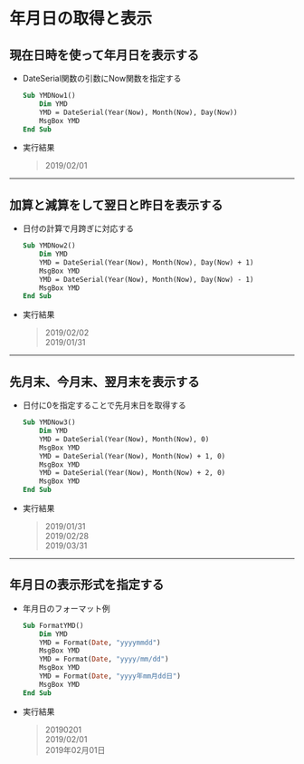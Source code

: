 # 年月日の取得と表示

## 現在日時を使って年月日を表示する

* DateSerial関数の引数にNow関数を指定する

  ```vb
  Sub YMDNow1()
      Dim YMD
      YMD = DateSerial(Year(Now), Month(Now), Day(Now))
      MsgBox YMD
  End Sub
  ```

* 実行結果

  > 2019/02/01

***

## 加算と減算をして翌日と昨日を表示する

* 日付の計算で月跨ぎに対応する

  ```vb
  Sub YMDNow2()
      Dim YMD
      YMD = DateSerial(Year(Now), Month(Now), Day(Now) + 1)
      MsgBox YMD
      YMD = DateSerial(Year(Now), Month(Now), Day(Now) - 1)
      MsgBox YMD
  End Sub
  ```

* 実行結果

  > 2019/02/02  
  2019/01/31

***

## 先月末、今月末、翌月末を表示する

* 日付に0を指定することで先月末日を取得する

  ```vb
  Sub YMDNow3()
      Dim YMD
      YMD = DateSerial(Year(Now), Month(Now), 0)
      MsgBox YMD
      YMD = DateSerial(Year(Now), Month(Now) + 1, 0)
      MsgBox YMD
      YMD = DateSerial(Year(Now), Month(Now) + 2, 0)
      MsgBox YMD
  End Sub
  ```

* 実行結果

  > 2019/01/31  
  2019/02/28  
  2019/03/31

***

## 年月日の表示形式を指定する

* 年月日のフォーマット例

  ```vb
  Sub FormatYMD()
      Dim YMD
      YMD = Format(Date, "yyyymmdd")
      MsgBox YMD
      YMD = Format(Date, "yyyy/mm/dd")
      MsgBox YMD
      YMD = Format(Date, "yyyy年mm月dd日")
      MsgBox YMD
  End Sub
  ```

* 実行結果

  > 20190201  
  2019/02/01  
  2019年02月01日
